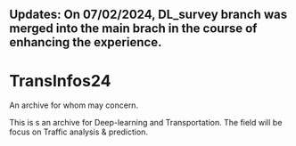 ## Updates: On 07/02/2024, DL_survey branch was merged into the main brach in the course of enhancing the experience. 

# TransInfos24
An  archive for whom may concern.

This is s an archive for Deep-learning and Transportation. The field will be focus on Traffic analysis & prediction.
